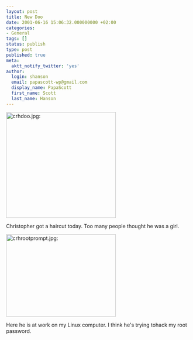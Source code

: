 ```yaml
---
layout: post
title: New Doo
date: 2001-06-16 15:06:32.000000000 +02:00
categories:
- General
tags: []
status: publish
type: post
published: true
meta:
  aktt_notify_twitter: 'yes'
author:
  login: shanson
  email: papascott-wp@gmail.com
  display_name: PapaScott
  first_name: Scott
  last_name: Hanson
---
```

<p><img src="https://res.cloudinary.com/papascott/image/upload/wordpress/wp-content/uploads/2001/06/crhdoo.jpg" height="289" width="300" border="0" alt="crhdoo.jpg: " /></p>
<p>Christopher got a haircut today. Too many people thought he was a girl.</p>
<p><img src="https://res.cloudinary.com/papascott/image/upload/wordpress/wp-content/uploads/2001/06/crhrootprompt.jpg" height="225" width="300" border="0" alt="crhrootprompt.jpg: " /></p>
<p>Here he is at work on my Linux computer. I think he's trying tohack my root password.</p>
